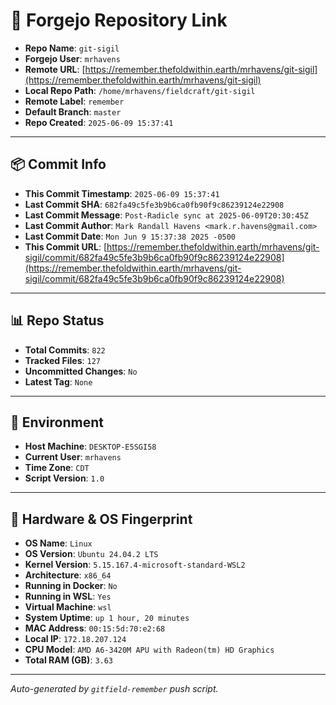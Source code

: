 # 🔗 Forgejo Repository Link

- **Repo Name**: `git-sigil`
- **Forgejo User**: `mrhavens`
- **Remote URL**: [https://remember.thefoldwithin.earth/mrhavens/git-sigil](https://remember.thefoldwithin.earth/mrhavens/git-sigil)
- **Local Repo Path**: `/home/mrhavens/fieldcraft/git-sigil`
- **Remote Label**: `remember`
- **Default Branch**: `master`
- **Repo Created**: `2025-06-09 15:37:41`

---

## 📦 Commit Info

- **This Commit Timestamp**: `2025-06-09 15:37:41`
- **Last Commit SHA**: `682fa49c5fe3b9b6ca0fb90f9c86239124e22908`
- **Last Commit Message**: `Post-Radicle sync at 2025-06-09T20:30:45Z`
- **Last Commit Author**: `Mark Randall Havens <mark.r.havens@gmail.com>`
- **Last Commit Date**: `Mon Jun 9 15:37:38 2025 -0500`
- **This Commit URL**: [https://remember.thefoldwithin.earth/mrhavens/git-sigil/commit/682fa49c5fe3b9b6ca0fb90f9c86239124e22908](https://remember.thefoldwithin.earth/mrhavens/git-sigil/commit/682fa49c5fe3b9b6ca0fb90f9c86239124e22908)

---

## 📊 Repo Status

- **Total Commits**: `822`
- **Tracked Files**: `127`
- **Uncommitted Changes**: `No`
- **Latest Tag**: `None`

---

## 🧭 Environment

- **Host Machine**: `DESKTOP-E5SGI58`
- **Current User**: `mrhavens`
- **Time Zone**: `CDT`
- **Script Version**: `1.0`

---

## 🧬 Hardware & OS Fingerprint

- **OS Name**: `Linux`
- **OS Version**: `Ubuntu 24.04.2 LTS`
- **Kernel Version**: `5.15.167.4-microsoft-standard-WSL2`
- **Architecture**: `x86_64`
- **Running in Docker**: `No`
- **Running in WSL**: `Yes`
- **Virtual Machine**: `wsl`
- **System Uptime**: `up 1 hour, 20 minutes`
- **MAC Address**: `00:15:5d:70:e2:68`
- **Local IP**: `172.18.207.124`
- **CPU Model**: `AMD A6-3420M APU with Radeon(tm) HD Graphics`
- **Total RAM (GB)**: `3.63`

---

_Auto-generated by `gitfield-remember` push script._
